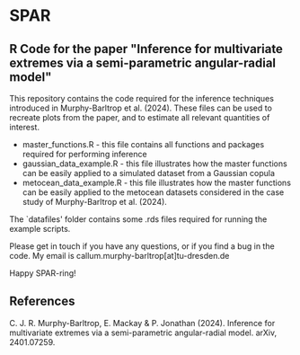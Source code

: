 # SPAR
## R Code for the paper "Inference for multivariate extremes via a semi-parametric angular-radial model"

This repository contains the code required for the inference techniques introduced in Murphy-Barltrop et al. (2024). These files can be used to recreate plots from the paper, and to estimate all relevant quantities of interest. 

* master_functions.R - this file contains all functions and packages required for performing inference
* gaussian_data_example.R - this file illustrates how the master functions can be easily applied to a simulated dataset from a Gaussian copula
* metocean_data_example.R - this file illustrates how the master functions can be easily applied to the metocean datasets considered in the case study of Murphy-Barltrop et al. (2024). 

The `datafiles' folder contains some .rds files required for running the example scripts.

Please get in touch if you have any questions, or if you find a bug in the code. My email is callum.murphy-barltrop[at]tu-dresden.de 

Happy SPAR-ring!

## References

C. J. R. Murphy-Barltrop, E. Mackay & P. Jonathan (2024). Inference for multivariate extremes via a semi-parametric angular-radial model. arXiv, 2401.07259. 

